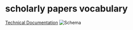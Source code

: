 # scholarly papers vocabulary
[Technical Documentation](http://www.essepuntato.it/lode/owlapi/lang=de/https://bmake.th-brandenburg.de/spv.rdf)
![Schema](https://bmake.th-brandenburg.de/downloads/scholPapers_schema.svg)
